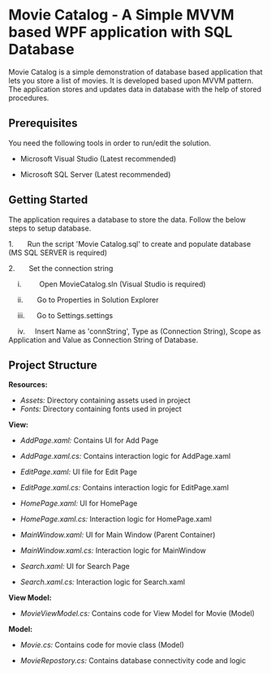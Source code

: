 # Movie Catalog - A Simple MVVM based WPF application with SQL Database

Movie Catalog is a simple demonstration of database based application that
lets you store a list of movies. It is developed based upon MVVM pattern. The
application stores and updates data in database with the help of stored
procedures.


## **Prerequisites**

You need the following tools in order to run/edit the solution.

- Microsoft Visual Studio (Latest recommended)

- Microsoft SQL Server (Latest recommended)

## **Getting Started**

The application requires a database to store the data. Follow the below
steps to setup database. 

1.      
Run the script 'Movie Catalog.sql' to create and
populate database (MS SQL SERVER is required)

2.      
Set the connection string

&ensp;&ensp;  i.        
  Open MovieCatalog.sln (Visual Studio is required)

&ensp;&ensp;  ii.      
  Go to Properties in Solution Explorer

&ensp;&ensp;  iii.     
  Go to Settings.settings

&ensp;&ensp;  iv.    
  Insert Name as 'connString', Type as (Connection String), Scope as Application and Value as Connection String of Database.

## **Project Structure**

**Resources:**
        
- *Assets:* Directory containing assets used in project
        
- *Fonts:* Directory containing fonts used in project

**View:**
        
- *AddPage.xaml:* Contains UI for Add Page
        
- *AddPage.xaml.cs:* Contains interaction logic for AddPage.xaml
        
- *EditPage.xaml:* UI file for Edit Page

- *EditPage.xaml.cs:* Contains interaction logic for EditPage.xaml

- *HomePage.xaml:* UI for HomePage
        
- *HomePage.xaml.cs:* Interaction logic for HomePage.xaml
        
- *MainWindow.xaml:* UI for Main Window (Parent Container)
        
- *MainWindow.xaml.cs:* Interaction logic for MainWindow

- *Search.xaml:* UI for Search Page

- *Search.xaml.cs:* Interaction logic for Search.xaml

**View Model:**
       
- *MovieViewModel.cs:* Contains code for View Model for Movie (Model)

**Model:**

- *Movie.cs:* Contains code for movie class (Model)

- *MovieRepostory.cs:* Contains database connectivity code and logic